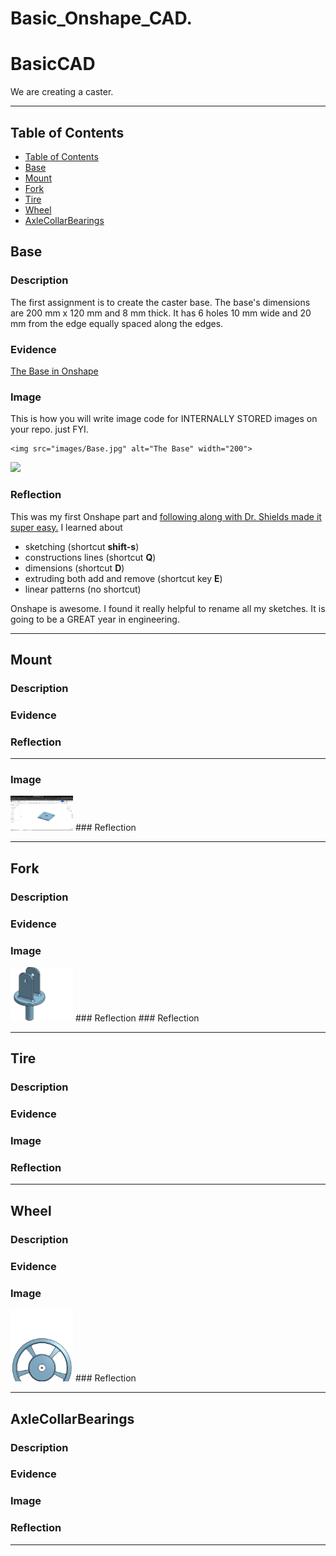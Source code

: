 # Basic_Onshape_CAD.
# BasicCAD

We are creating a caster.

---
## Table of Contents
* [Table of Contents](#Table-of-Contents)
* [Base](#Base)
* [Mount](#Mount)
* [Fork](#Fork)
* [Tire](#Tire)
* [Wheel](#Wheel)
* [AxleCollarBearings](#AxleCollarBearings)

## Base

### Description

The first assignment is to create the caster base.  The base's dimensions are 200 mm x 120 mm and 8 mm thick.  It has 6 holes 10 mm wide and 20 mm from the edge equally spaced along the edges.

### Evidence
[The Base in Onshape](https://cvilleschools.onshape.com/documents/0d70f655203ca304cb3c5b7d/w/f55603f962f6fc74f5548a68/e/41d730c570a8d75fce9f51b6)

### Image
This is how you will write image code for INTERNALLY STORED images on your repo.   just FYI.
~~~
<img src="images/Base.jpg" alt="The Base" width="200">
~~~
<img src="https://github.com/OneCHSEngr/BasicCAD/blob/master/images/Base.jpg" width="100">

### Reflection

This was my first Onshape part and [following along with Dr. Shields made it super easy.](https://www.youtube.com/watch?v=93BFUD-HAG8&feature=emb_title&scrlybrkr=5670f0b4)  I learned about 
* sketching (shortcut **shift-s**)
* constructions lines (shortcut **Q**)
* dimensions (shortcut **D**)
* extruding both add and remove (shortcut key **E**)
* linear patterns (no shortcut)

Onshape is awesome.  I found it really helpful to rename all my sketches.  It is going to be a GREAT year in engineering.

---


## Mount

### Description

### Evidence
### Reflection

---

### Image
<img src="https://github.com/Jason9398/Basic_Onshape_CAD./blob/master/images/mount.png" width="100">
### Reflection

---


## Fork

### Description

### Evidence
### Image
<img src="https://github.com/Jason9398/Basic_Onshape_CAD./blob/master/images/Fork.png" width="100">
### Reflection
### Reflection

---


## Tire

### Description

### Evidence

### Image

### Reflection

---


## Wheel

### Description

### Evidence

### Image
<img src="https://github.com/Jason9398/Basic_Onshape_CAD./blob/master/images/wheel1.png" width="100">
### Reflection

---


## AxleCollarBearings

### Description

### Evidence

### Image

### Reflection

---
